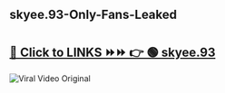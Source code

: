 
 ## skyee.93-Only-Fans-Leaked

# <h2><a href="https://clipsfans.com/skyee.93&ref=git">🔗 Click to LINKS ⏩⏩ 👉 🟢 skyee.93 </a></h2>

<a href="https://clipsfans.com/skyee.93&ref=git" rel="nofollow" data-target="animated-image.originalLink"><img src="https://i.ibb.co.com/xMMVF88/686577567.gif" alt="Viral Video Original" style="max-width: 100%; display: inline-block;" data-target="animated-image.originalImage"></a>
